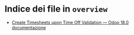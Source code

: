 # Indice dei file in `overview`

- [Create Timesheets upon Time Off Validation — Odoo 18.0 documentazione](./time_off.md)
